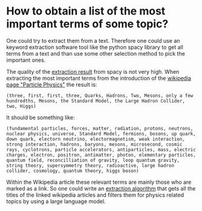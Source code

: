 # How to obtain a list of the most important terms of some topic?

One could try to extract them from a text. Therefore one could use an keyword extraction software tool like the python spacy library to get all terms from a text and than use some other selection method to pick the important ones.

The quality of the [extraction result](https://github.com/gratach/master-keyword-extraction/blob/main/print_paricle_physics_entities.py) from spacy is not very high. When extracting the most important terms from the introduction of the [wikipedia page "Particle Physics"](https://en.wikipedia.org/wiki/Particle_physics) the result is:
```
(three, first, first, three, Quarks, Hadrons, Two, Mesons, only a few hundredths, Mesons, the Standard Model, the Large Hadron Collider, two, Higgs)
```
It should be something like:
```
(fundamental particles, forces, matter, radiation, protons, neutrons, nuclear physics, universe, Standard Model, fermions, bosons, up quark, down quark, electorn neutrino, electormagnetism, weak interaction, strong interaction, hadrons, baryons, mesons, microsecond, cosmic rays, cyclotrons, particle accelerators, antiparticles, mass, electric charges, electron, positron, antimatter, photon, elementary particles, quantum field, reconcilliation of gravity, loop quantum gravity, string theory, supersymmetry theory, radioactive, large hadron collider, cosmology, quantum theory, higgs boson)
```
Within the Wikipedia article these relevant terms are mainly those who are marked as a link. So one could write an [extraction algorithm](https://github.com/gratach/master-keyword-extraction/blob/main/get_wikipedia_technical_terms.py) that gets all the titles of the linked wikipedia articles and filters them for physics related topics by using a large language model.
